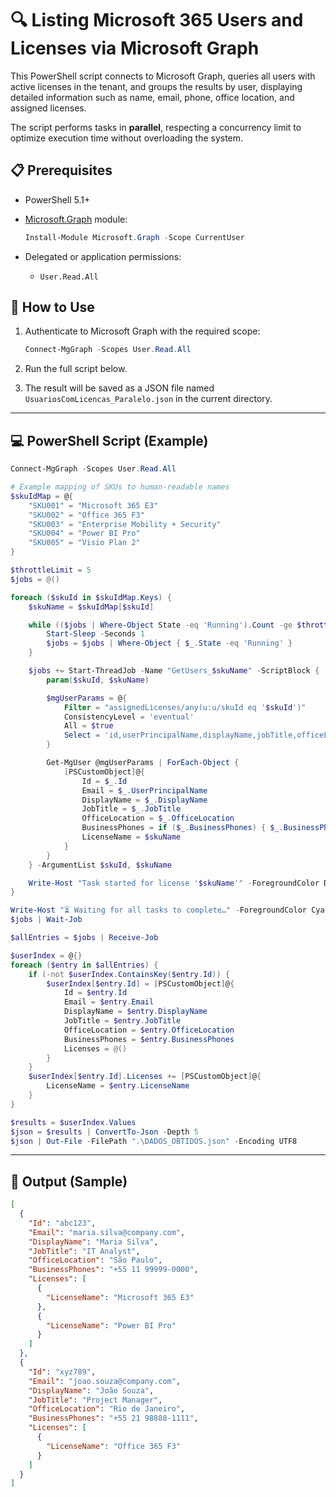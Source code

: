 # 🔍 Listing Microsoft 365 Users and Licenses via Microsoft Graph

This PowerShell script connects to Microsoft Graph, queries all users with active licenses in the tenant, and groups the results by user, displaying detailed information such as name, email, phone, office location, and assigned licenses.

The script performs tasks in **parallel**, respecting a concurrency limit to optimize execution time without overloading the system.

## 📋 Prerequisites

* PowerShell 5.1+

* [Microsoft.Graph](https://learn.microsoft.com/en-us/powershell/microsoftgraph/overview) module:

  ```powershell
  Install-Module Microsoft.Graph -Scope CurrentUser
  ```

* Delegated or application permissions:

  * `User.Read.All`

## 🚀 How to Use

1. Authenticate to Microsoft Graph with the required scope:

   ```powershell
   Connect-MgGraph -Scopes User.Read.All
   ```

2. Run the full script below.

3. The result will be saved as a JSON file named `UsuariosComLicencas_Paralelo.json` in the current directory.

---

## 💻 PowerShell Script (Example)

```powershell
Connect-MgGraph -Scopes User.Read.All

# Example mapping of SKUs to human-readable names
$skuIdMap = @{
    "SKU001" = "Microsoft 365 E3"
    "SKU002" = "Office 365 F3"
    "SKU003" = "Enterprise Mobility + Security"
    "SKU004" = "Power BI Pro"
    "SKU005" = "Visio Plan 2"
}

$throttleLimit = 5
$jobs = @()

foreach ($skuId in $skuIdMap.Keys) {
    $skuName = $skuIdMap[$skuId]

    while (($jobs | Where-Object State -eq 'Running').Count -ge $throttleLimit) {
        Start-Sleep -Seconds 1
        $jobs = $jobs | Where-Object { $_.State -eq 'Running' }
    }

    $jobs += Start-ThreadJob -Name "GetUsers_$skuName" -ScriptBlock {
        param($skuId, $skuName)

        $mgUserParams = @{
            Filter = "assignedLicenses/any(u:u/skuId eq '$skuId')"
            ConsistencyLevel = 'eventual'
            All = $true
            Select = 'id,userPrincipalName,displayName,jobTitle,officeLocation,businessPhones'
        }

        Get-MgUser @mgUserParams | ForEach-Object {
            [PSCustomObject]@{
                Id = $_.Id
                Email = $_.UserPrincipalName
                DisplayName = $_.DisplayName
                JobTitle = $_.JobTitle
                OfficeLocation = $_.OfficeLocation
                BusinessPhones = if ($_.BusinessPhones) { $_.BusinessPhones -join "; " } else { "" }
                LicenseName = $skuName
            }
        }
    } -ArgumentList $skuId, $skuName

    Write-Host "Task started for license '$skuName'" -ForegroundColor DarkCyan
}

Write-Host "⏳ Waiting for all tasks to complete…" -ForegroundColor Cyan
$jobs | Wait-Job

$allEntries = $jobs | Receive-Job

$userIndex = @{}
foreach ($entry in $allEntries) {
    if (-not $userIndex.ContainsKey($entry.Id)) {
        $userIndex[$entry.Id] = [PSCustomObject]@{
            Id = $entry.Id
            Email = $entry.Email
            DisplayName = $entry.DisplayName
            JobTitle = $entry.JobTitle
            OfficeLocation = $entry.OfficeLocation
            BusinessPhones = $entry.BusinessPhones
            Licenses = @()
        }
    }
    $userIndex[$entry.Id].Licenses += [PSCustomObject]@{
        LicenseName = $entry.LicenseName
    }
}

$results = $userIndex.Values
$json = $results | ConvertTo-Json -Depth 5
$json | Out-File -FilePath ".\DADOS_OBTIDOS.json" -Encoding UTF8
```

---

## 📁 Output (Sample)

```json
[
  {
    "Id": "abc123",
    "Email": "maria.silva@company.com",
    "DisplayName": "Maria Silva",
    "JobTitle": "IT Analyst",
    "OfficeLocation": "São Paulo",
    "BusinessPhones": "+55 11 99999-0000",
    "Licenses": [
      {
        "LicenseName": "Microsoft 365 E3"
      },
      {
        "LicenseName": "Power BI Pro"
      }
    ]
  },
  {
    "Id": "xyz789",
    "Email": "joao.souza@company.com",
    "DisplayName": "João Souza",
    "JobTitle": "Project Manager",
    "OfficeLocation": "Rio de Janeiro",
    "BusinessPhones": "+55 21 98888-1111",
    "Licenses": [
      {
        "LicenseName": "Office 365 F3"
      }
    ]
  }
]
```
